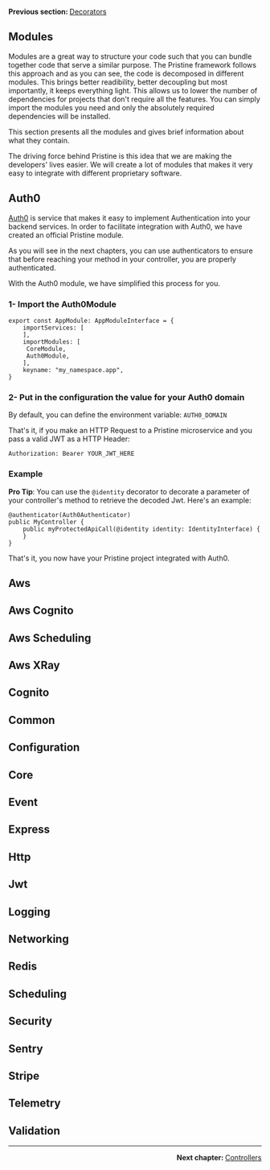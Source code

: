 <p>
   <strong>Previous section: </strong> <a href="04.decorators.md">Decorators</a>
</p>


Modules
-------

Modules are a great way to structure your code such that you can bundle together code that serve a similar purpose. The Pristine framework follows this approach and as you can see, the code is decomposed in different modules. This brings better readibility, better decoupling but most importantly, it keeps everything light. This allows us to lower the number of dependencies for projects that don't require all the features. You can simply import the modules you need and only the absolutely required dependencies will be installed.

This section presents all the modules and gives brief information about what they contain.

The driving force behind Pristine is this idea that we are making the developers' lives easier. We will create a lot of modules that makes it very easy to integrate with different proprietary software.

## Auth0
[Auth0](https://auth0.com) is service that makes it easy to implement Authentication into your backend services. In order to facilitate integration with Auth0, we have created an official Pristine module.

As you will see in the next chapters, you can use authenticators to ensure that before reaching your method in your controller, you are properly authenticated. 

With the Auth0 module, we have simplified this process for you. 

### 1- Import the Auth0Module
```
export const AppModule: AppModuleInterface = {
    importServices: [
    ],
    importModules: [
     CoreModule,
     Auth0Module,
    ],
    keyname: "my_namespace.app",
}
```

### 2- Put in the configuration the value for your Auth0 domain
By default, you can define the environment variable: `AUTH0_DOMAIN`

That's it, if you make an HTTP Request to a Pristine microservice and you pass a valid JWT as a HTTP Header:

```
Authorization: Bearer YOUR_JWT_HERE
```

### Example 
**Pro Tip**: You can use the `@identity` decorator to decorate a parameter of your controller's method to retrieve the decoded Jwt. Here's an example:

```
@authenticator(Auth0Authenticator)
public MyController {
    public myProtectedApiCall(@identity identity: IdentityInterface) {
    }
}
```

That's it, you now have your Pristine project integrated with Auth0.

## Aws

## Aws Cognito
## Aws Scheduling
## Aws XRay
## Cognito
## Common
## Configuration
## Core
## Event
## Express
## Http
## Jwt
## Logging
## Networking
## Redis
## Scheduling
## Security
## Sentry
## Stripe
## Telemetry
## Validation

---

<p align="right">
    <strong>Next chapter: </strong> <a href="../02-controllers/00.index.md">Controllers</a>
</p>


